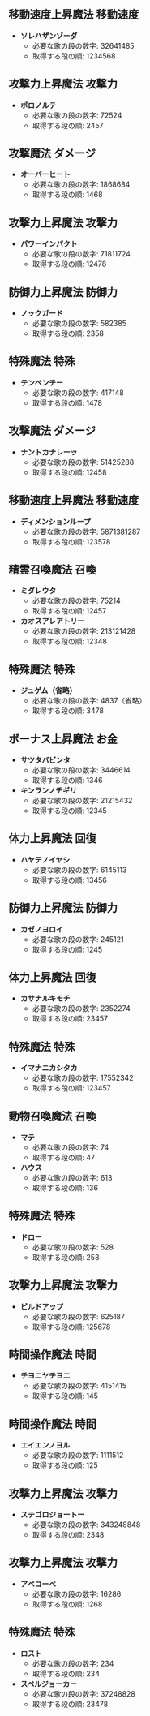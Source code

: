 ## 移動速度上昇魔法 移動速度
- **ソレハザンゾーダ**
  - 必要な歌の段の数字: 32641485
  - 取得する段の順: 1234568

## 攻撃力上昇魔法 攻撃力
- **ポロノルテ**
  - 必要な歌の段の数字: 72524
  - 取得する段の順: 2457

## 攻撃魔法 ダメージ
- **オーバーヒート**
  - 必要な歌の段の数字: 1868684
  - 取得する段の順: 1468
## 攻撃力上昇魔法 攻撃力
- **パワーインパクト**
  - 必要な歌の段の数字: 71811724
  - 取得する段の順: 12478
## 防御力上昇魔法 防御力
- **ノックガード**
  - 必要な歌の段の数字: 582385
  - 取得する段の順: 2358

## 特殊魔法 特殊
- **テンペンチー**
  - 必要な歌の段の数字: 417148
  - 取得する段の順: 1478

## 攻撃魔法 ダメージ
- **ナントカナレーッ**
  - 必要な歌の段の数字: 51425288
  - 取得する段の順: 12458

## 移動速度上昇魔法 移動速度
- **ディメンションループ**
  - 必要な歌の段の数字: 5871381287
  - 取得する段の順: 123578

## 精霊召喚魔法 召喚
- **ミダレウタ**
  - 必要な歌の段の数字: 75214
  - 取得する段の順: 12457
- **カオスアレアトリー**
  - 必要な歌の段の数字: 213121428
  - 取得する段の順: 12348

## 特殊魔法 特殊
- **ジュゲム（省略）**
  - 必要な歌の段の数字: 4837（省略）
  - 取得する段の順: 3478

## ボーナス上昇魔法 お金
- **サツタバビンタ**
  - 必要な歌の段の数字: 3446614
  - 取得する段の順: 1346
- **キンランノチギリ**
  - 必要な歌の段の数字: 21215432
  - 取得する段の順: 12345

## 体力上昇魔法 回復
- **ハヤテノイヤシ**
  - 必要な歌の段の数字: 6145113
  - 取得する段の順: 13456

## 防御力上昇魔法 防御力
- **カゼノヨロイ**
  - 必要な歌の段の数字: 245121
  - 取得する段の順: 1245

## 体力上昇魔法 回復
- **カサナルキモチ**
  - 必要な歌の段の数字: 2352274
  - 取得する段の順: 23457

## 特殊魔法 特殊
- **イマナニカシタカ**
  - 必要な歌の段の数字: 17552342
  - 取得する段の順: 123457

## 動物召喚魔法 召喚
- **マテ**
  - 必要な歌の段の数字: 74
  - 取得する段の順: 47
- **ハウス**
  - 必要な歌の段の数字: 613
  - 取得する段の順: 136

## 特殊魔法 特殊
- **ドロー**
  - 必要な歌の段の数字: 528
  - 取得する段の順: 258

## 攻撃力上昇魔法 攻撃力
- **ビルドアップ**
  - 必要な歌の段の数字: 625187
  - 取得する段の順: 125678

## 時間操作魔法 時間
- **チヨニヤチヨニ**
  - 必要な歌の段の数字: 4151415
  - 取得する段の順: 145

## 時間操作魔法 時間
- **エイエンノヨル**
  - 必要な歌の段の数字: 1111512
  - 取得する段の順: 125

## 攻撃力上昇魔法 攻撃力
- **ステゴロジョートー**
  - 必要な歌の段の数字: 343248848
  - 取得する段の順: 2348

## 攻撃力上昇魔法 攻撃力
- **アベコーベ**
  - 必要な歌の段の数字: 16286
  - 取得する段の順: 1268

## 特殊魔法 特殊
- **ロスト**
  - 必要な歌の段の数字: 234
  - 取得する段の順: 234
- **スペルジョーカー**
  - 必要な歌の段の数字: 37248828
  - 取得する段の順: 23478


